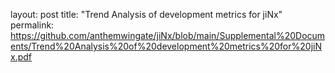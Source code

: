layout: post
title: "Trend Analysis of development metrics for jiNx"
permalink: https://github.com/anthemwingate/jiNx/blob/main/Supplemental%20Documents/Trend%20Analysis%20of%20development%20metrics%20for%20jiNx.pdf


